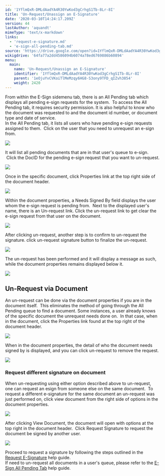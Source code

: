 ```yaml
---
id: '1YflmQxR-DMLdAadYA4R30YwKod3gCrhgS1Tb-8Lr-8I'
title: 'Un-Request/Unassign an E-Signature'
date: '2020-03-10T14:24:17.209Z'
version: 44
lastAuthor: 'aquandt'
mimeType: 'text/x-markdown'
links:
  - 'request-e-signature.md'
  - 'e-sign-all-pending-tab.md'
source: 'https://drive.google.com/open?id=1YflmQxR-DMLdAadYA4R30YwKod3gCrhgS1Tb-8Lr-8I'
wikigdrive: '64fa77a2dd4586094b6074a78ed6769886b60894'
menu:
  main:
    name: 'Un-Request/Unassign an E-Signature'
    identifier: '1YflmQxR-DMLdAadYA4R30YwKod3gCrhgS1Tb-8Lr-8I'
    parent: '1eOjuYvCVKoiTlMeMzqy6HG8-S3ony9TFD_qIZvh3854'
    weight: 2420
---
```

From within the E-Sign sidemenu tab, there is an All Pending tab which displays all pending e-sign requests for the system.  To access the All Pending tab, it requires security permission. It is also helpful to know who the document was requested to and the document id number, or document type and date of service.  
In the All Pending tab, it lists all users who have pending e-sign requests assigned to them.  Click on the user that you need to unrequest an e-sign from.

  
![](../un-request-unassign-an-e-signature.assets/10000201000003470000010566F891699869F8AE.png)  


It will list all pending documents that are in that user's queue to e-sign.  Click the DocID for the pending e-sign request that you want to un-request.

  
![](../un-request-unassign-an-e-signature.assets/10000201000004B40000012FF3E813D740EF5407.png)  


Once in the specific document, click Properties link at the top right side of the document header.

  
![](../un-request-unassign-an-e-signature.assets/10000201000004C000000130231C334287997416.png)  


Within the document properties, a Needs Signed By field displays the user whom the e-sign request is pending from.  Next to the displayed user's name, there is an Un-request link. Click the un-request link to get clear the e-sign request from that user on the document.

  
![](../un-request-unassign-an-e-signature.assets/10000201000004B30000021BD30728C4E103AC74.png)  


After clicking un-request, another step is to confirm to un-request the signature. click un-request signature button to finalize the un-request.

  
![](../un-request-unassign-an-e-signature.assets/10000201000001A800000052A7E1ACD205E051BD.png)  


The un-request has been performed and it will display a message as such, while the document properties remains displayed below it.

  
![](../un-request-unassign-an-e-signature.assets/10000201000001DB00000024AB5443E557DF572F.png)  



  
## **Un-Request via Document**  
  
An un-request can be done via the document properties if you are in the document itself.  This eliminates the method of going through the All Pending queue to find a document. Some instances, a user already knows of the specific document the unrequest needs done on.  In that case, when in the document, click the Properties link found at the top right of the document header.

  
![](../un-request-unassign-an-e-signature.assets/1000020100000556000001D81F41F0DC47393DCC.png)  


When in the document properties, the detail of who the document needs signed by is displayed, and you can click un-request to remove the request.

  
![](../un-request-unassign-an-e-signature.assets/10000201000004A4000000FA94BB6CFE91E07766.png)  

  
### **Request different signature on document**  
  
When un-requesting using either option described above to un-request, one can request an esign from someone else on the same document.  To request a different e-signature for the same document an un-request was just performed on, click view document from the right side of options in the document properties.

  
![](../un-request-unassign-an-e-signature.assets/10000201000004BE000001673BF3624964E7D0C5.png)  


After clicking View Document, the document will open with options at the top right in the document header.  Click Request Signature to request the document be signed by another user.

  
![](../un-request-unassign-an-e-signature.assets/10000201000004B4000000B2F50015FD3CCCB6B5.png)  


Proceed to request a signature by following the steps outlined in the [Request E-Signature](request-e-signature.md) help guide.  
If need to un-request all documents in a user's queue, please refer to the [E-Sign All Pending Tab](e-sign-all-pending-tab.md) help guide.

